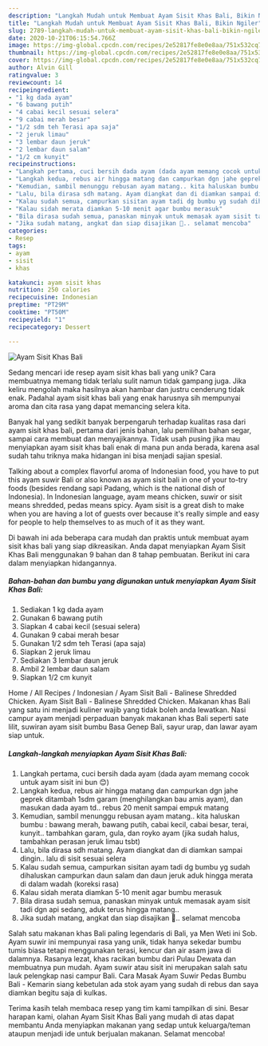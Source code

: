```yaml
---
description: "Langkah Mudah untuk Membuat Ayam Sisit Khas Bali, Bikin Ngiler"
title: "Langkah Mudah untuk Membuat Ayam Sisit Khas Bali, Bikin Ngiler"
slug: 2789-langkah-mudah-untuk-membuat-ayam-sisit-khas-bali-bikin-ngiler
date: 2020-10-21T06:15:54.766Z
image: https://img-global.cpcdn.com/recipes/2e52817fe8e0e8aa/751x532cq70/ayam-sisit-khas-bali-foto-resep-utama.jpg
thumbnail: https://img-global.cpcdn.com/recipes/2e52817fe8e0e8aa/751x532cq70/ayam-sisit-khas-bali-foto-resep-utama.jpg
cover: https://img-global.cpcdn.com/recipes/2e52817fe8e0e8aa/751x532cq70/ayam-sisit-khas-bali-foto-resep-utama.jpg
author: Alvin Gill
ratingvalue: 3
reviewcount: 14
recipeingredient:
- "1 kg dada ayam"
- "6 bawang putih"
- "4 cabai kecil sesuai selera"
- "9 cabai merah besar"
- "1/2 sdm teh Terasi apa saja"
- "2 jeruk limau"
- "3 lembar daun jeruk"
- "2 lembar daun salam"
- "1/2 cm kunyit"
recipeinstructions:
- "Langkah pertama, cuci bersih dada ayam (dada ayam memang cocok untuk ayam sisit ini bun 😊)"
- "Langkah kedua, rebus air hingga matang dan campurkan dgn jahe geprek ditambah 1sdm garam (menghilangkan bau amis ayam), dan masukan dada ayam td.. rebus 20 menit sampai empuk matang"
- "Kemudian, sambil menunggu rebusan ayam matang.. kita haluskan bumbu : bawang merah, bawang putih, cabai kecil, cabai besar, terai, kunyit.. tambahkan garam, gula, dan royko ayam (jika sudah halus, tambahkan perasan jeruk limau tsbt)"
- "Lalu, bila dirasa sdh matang. Ayam diangkat dan di diamkan sampai dingin.. lalu di sisit sesuai selera"
- "Kalau sudah semua, campurkan sisitan ayam tadi dg bumbu yg sudah dihaluskan campurkan daun salam dan daun jeruk aduk hingga merata di dalam wadah (koreksi rasa)"
- "Kalau sidah merata diamkan 5-10 menit agar bumbu merasuk"
- "Bila dirasa sudah semua, panaskan minyak untuk memasak ayam sisit tadi dgn api sedang, aduk terus hingga matang.."
- "Jika sudah matang, angkat dan siap disajikan 🥰.. selamat mencoba"
categories:
- Resep
tags:
- ayam
- sisit
- khas

katakunci: ayam sisit khas 
nutrition: 250 calories
recipecuisine: Indonesian
preptime: "PT29M"
cooktime: "PT50M"
recipeyield: "1"
recipecategory: Dessert

---
```



![Ayam Sisit Khas Bali](https://img-global.cpcdn.com/recipes/2e52817fe8e0e8aa/751x532cq70/ayam-sisit-khas-bali-foto-resep-utama.jpg)

Sedang mencari ide resep ayam sisit khas bali yang unik? Cara membuatnya memang tidak terlalu sulit namun tidak gampang juga. Jika keliru mengolah maka hasilnya akan hambar dan justru cenderung tidak enak. Padahal ayam sisit khas bali yang enak harusnya sih mempunyai aroma dan cita rasa yang dapat memancing selera kita.

Banyak hal yang sedikit banyak berpengaruh terhadap kualitas rasa dari ayam sisit khas bali, pertama dari jenis bahan, lalu pemilihan bahan segar, sampai cara membuat dan menyajikannya. Tidak usah pusing jika mau menyiapkan ayam sisit khas bali enak di mana pun anda berada, karena asal sudah tahu triknya maka hidangan ini bisa menjadi sajian spesial.

Talking about a complex flavorful aroma of Indonesian food, you have to put this ayam suwir Bali or also known as ayam sisit bali in one of your to-try foods (besides rendang sapi Padang, which is the national dish of Indonesia). In Indonesian language, ayam means chicken, suwir or sisit means shredded, pedas means spicy. Ayam sisit is a great dish to make when you are having a lot of guests over because it&#39;s really simple and easy for people to help themselves to as much of it as they want.


Di bawah ini ada beberapa cara mudah dan praktis untuk membuat ayam sisit khas bali yang siap dikreasikan. Anda dapat menyiapkan Ayam Sisit Khas Bali menggunakan 9 bahan dan 8 tahap pembuatan. Berikut ini cara dalam menyiapkan hidangannya.

<!--inarticleads1-->

##### Bahan-bahan dan bumbu yang digunakan untuk menyiapkan Ayam Sisit Khas Bali:

1. Sediakan 1 kg dada ayam
1. Gunakan 6 bawang putih
1. Siapkan 4 cabai kecil (sesuai selera)
1. Gunakan 9 cabai merah besar
1. Gunakan 1/2 sdm teh Terasi (apa saja)
1. Siapkan 2 jeruk limau
1. Sediakan 3 lembar daun jeruk
1. Ambil 2 lembar daun salam
1. Siapkan 1/2 cm kunyit


Home / All Recipes / Indonesian / Ayam Sisit Bali - Balinese Shredded Chicken. Ayam Sisit Bali - Balinese Shredded Chicken. Makanan khas Bali yang satu ini menjadi kuliner wajib yang tidak boleh anda lewatkan. Nasi campur ayam menjadi perpaduan banyak makanan khas Bali seperti sate lilit, suwiran ayam sisit bumbu Basa Genep Bali, sayur urap, dan lawar ayam siap untuk. 

<!--inarticleads2-->

##### Langkah-langkah menyiapkan Ayam Sisit Khas Bali:

1. Langkah pertama, cuci bersih dada ayam (dada ayam memang cocok untuk ayam sisit ini bun 😊)
1. Langkah kedua, rebus air hingga matang dan campurkan dgn jahe geprek ditambah 1sdm garam (menghilangkan bau amis ayam), dan masukan dada ayam td.. rebus 20 menit sampai empuk matang
1. Kemudian, sambil menunggu rebusan ayam matang.. kita haluskan bumbu : bawang merah, bawang putih, cabai kecil, cabai besar, terai, kunyit.. tambahkan garam, gula, dan royko ayam (jika sudah halus, tambahkan perasan jeruk limau tsbt)
1. Lalu, bila dirasa sdh matang. Ayam diangkat dan di diamkan sampai dingin.. lalu di sisit sesuai selera
1. Kalau sudah semua, campurkan sisitan ayam tadi dg bumbu yg sudah dihaluskan campurkan daun salam dan daun jeruk aduk hingga merata di dalam wadah (koreksi rasa)
1. Kalau sidah merata diamkan 5-10 menit agar bumbu merasuk
1. Bila dirasa sudah semua, panaskan minyak untuk memasak ayam sisit tadi dgn api sedang, aduk terus hingga matang..
1. Jika sudah matang, angkat dan siap disajikan 🥰.. selamat mencoba


Salah satu makanan khas Bali paling legendaris di Bali, ya Men Weti ini Sob. Ayam suwir ini mempunyai rasa yang unik, tidak hanya sekedar bumbu tumis biasa tetapi menggunakan terasi, kencur dan air asam jawa di dalamnya. Rasanya lezat, khas racikan bumbu dari Pulau Dewata dan membuatnya pun mudah. Ayam suwir atau sisit ini merupakan salah satu lauk pelengkap nasi campur Bali. Cara Masak Ayam Suwir Pedas Bumbu Bali - Kemarin siang kebetulan ada stok ayam yang sudah di rebus dan saya diamkan begitu saja di kulkas. 

Terima kasih telah membaca resep yang tim kami tampilkan di sini. Besar harapan kami, olahan Ayam Sisit Khas Bali yang mudah di atas dapat membantu Anda menyiapkan makanan yang sedap untuk keluarga/teman ataupun menjadi ide untuk berjualan makanan. Selamat mencoba!
